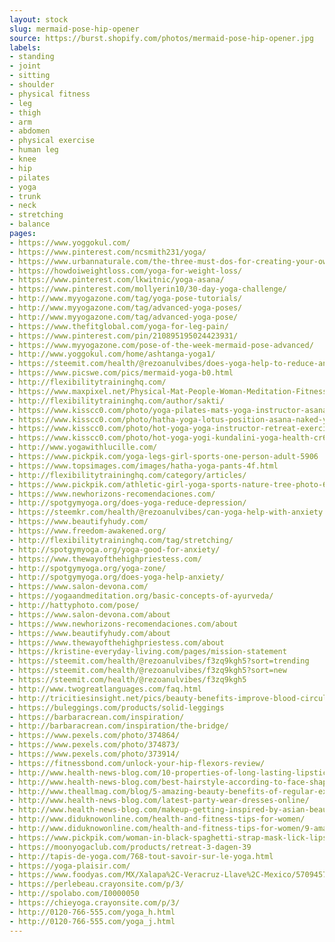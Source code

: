 ```yaml
---
layout: stock
slug: mermaid-pose-hip-opener
source: https://burst.shopify.com/photos/mermaid-pose-hip-opener.jpg
labels:
- standing
- joint
- sitting
- shoulder
- physical fitness
- leg
- thigh
- arm
- abdomen
- physical exercise
- human leg
- knee
- hip
- pilates
- yoga
- trunk
- neck
- stretching
- balance
pages:
- https://www.yoggokul.com/
- https://www.pinterest.com/ncsmith231/yoga/
- https://www.urbannaturale.com/the-three-must-dos-for-creating-your-own-home-yoga-studio/
- https://howdoiweightloss.com/yoga-for-weight-loss/
- https://www.pinterest.com/lkwitnic/yoga-asana/
- https://www.pinterest.com/mollyerin10/30-day-yoga-challenge/
- http://www.myyogazone.com/tag/yoga-pose-tutorials/
- http://www.myyogazone.com/tag/advanced-yoga-poses/
- http://www.myyogazone.com/tag/advanced-yoga-pose/
- https://www.thefitglobal.com/yoga-for-leg-pain/
- https://www.pinterest.com/pin/210895195024423931/
- https://www.myyogazone.com/pose-of-the-week-mermaid-pose-advanced/
- http://www.yoggokul.com/home/ashtanga-yoga1/
- https://steemit.com/health/@rezoanulvibes/does-yoga-help-to-reduce-anxiety-and-depression
- https://www.picswe.com/pics/mermaid-yoga-b0.html
- http://flexibilitytraininghq.com/
- https://www.maxpixel.net/Physical-Mat-People-Woman-Meditation-Fitness-Yoga-2557547
- http://flexibilitytraininghq.com/author/sakti/
- https://www.kisscc0.com/photo/yoga-pilates-mats-yoga-instructor-asana-yoga-serie-ceb0wx/
- https://www.kisscc0.com/photo/hatha-yoga-lotus-position-asana-naked-yoga-health-2nxvbd/
- https://www.kisscc0.com/photo/hot-yoga-yoga-instructor-retreat-exercise-health-tjteg6/
- https://www.kisscc0.com/photo/hot-yoga-yogi-kundalini-yoga-health-cr6384/
- http://www.yogawithlucille.com/
- https://www.pickpik.com/yoga-legs-girl-sports-one-person-adult-5906
- https://www.topsimages.com/images/hatha-yoga-pants-4f.html
- http://flexibilitytraininghq.com/category/articles/
- https://www.pickpik.com/athletic-girl-yoga-sports-nature-tree-photo-6898
- https://www.newhorizons-recomendaciones.com/
- http://spotgymyoga.org/does-yoga-reduce-depression/
- https://steemkr.com/health/@rezoanulvibes/can-yoga-help-with-anxiety
- https://www.beautifyhudy.com/
- https://www.freedom-awakened.org/
- http://flexibilitytraininghq.com/tag/stretching/
- http://spotgymyoga.org/yoga-good-for-anxiety/
- https://www.thewayofthehighpriestess.com/
- http://spotgymyoga.org/yoga-zone/
- http://spotgymyoga.org/does-yoga-help-anxiety/
- https://www.salon-devona.com/
- https://yogaandmeditation.org/basic-concepts-of-ayurveda/
- http://hattyphoto.com/pose/
- https://www.salon-devona.com/about
- https://www.newhorizons-recomendaciones.com/about
- https://www.beautifyhudy.com/about
- https://www.thewayofthehighpriestess.com/about
- https://kristine-everyday-living.com/pages/mission-statement
- https://steemit.com/health/@rezoanulvibes/f3zq9kgh5?sort=trending
- https://steemit.com/health/@rezoanulvibes/f3zq9kgh5?sort=new
- https://steemit.com/health/@rezoanulvibes/f3zq9kgh5
- http://www.twogreatlanguages.com/faq.html
- http://tricitiesinsight.net/pics/beauty-benefits-improve-blood-circulation
- https://buleggings.com/products/solid-leggings
- https://barbaracrean.com/inspiration/
- http://barbaracrean.com/inspiration/the-bridge/
- https://www.pexels.com/photo/374864/
- https://www.pexels.com/photo/374873/
- https://www.pexels.com/photo/373914/
- https://fitnessbond.com/unlock-your-hip-flexors-review/
- http://www.health-news-blog.com/10-properties-of-long-lasting-lipsticks/
- http://www.health-news-blog.com/best-hairstyle-according-to-face-shape/
- http://www.theallmag.com/blog/5-amazing-beauty-benefits-of-regular-exercise/
- http://www.health-news-blog.com/latest-party-wear-dresses-online/
- http://www.health-news-blog.com/makeup-getting-inspired-by-asian-beauty/
- http://www.diduknowonline.com/health-and-fitness-tips-for-women/
- http://www.diduknowonline.com/health-and-fitness-tips-for-women/9-amazing-fitness-tips-for-women/
- https://www.pickpik.com/woman-in-black-spaghetti-strap-mask-lick-lips-girl-38403
- https://moonyogaclub.com/products/retreat-3-dagen-39
- http://tapis-de-yoga.com/768-tout-savoir-sur-le-yoga.html
- https://yoga-plaisir.com/
- https://www.foodyas.com/MX/Xalapa%2C-Veracruz-Llave%2C-Mexico/570945746312099/Diplomado-Yoga-Yoghismo-Xalapa-Veracruz
- https://perlebeau.crayonsite.com/p/3/
- http://spolabo.com/I0000050
- https://chieyoga.crayonsite.com/p/3/
- http://0120-766-555.com/yoga_h.html
- http://0120-766-555.com/yoga_j.html
---
```

